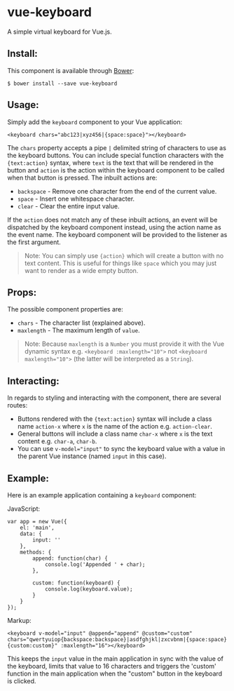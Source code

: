 # vue-keyboard

A simple virtual keyboard for Vue.js.

## Install:

This component is available through [Bower](https://bower.io/search/?q=vue-keyboard):

    $ bower install --save vue-keyboard

## Usage:

Simply add the `keyboard` component to your Vue application:

```
<keyboard chars="abc123|xyz456|{space:space}"></keyboard>
```

The `chars` property accepts a pipe `|` delimited string of characters to use as the keyboard buttons. You can include special function characters with the `{text:action}` syntax, where `text` is the text that will be rendered in the button and `action` is the action within the keyboard component to be called when that button is pressed. The inbuilt actions are:

* `backspace` - Remove one character from the end of the current value.
* `space` - Insert one whitespace character.
* `clear` - Clear the entire input value.

If the `action` does not match any of these inbuilt actions, an event will be dispatched by the keyboard component instead, using the action name as the event name. The keyboard component will be provided to the listener as the first argument.

> Note: You can simply use `{action}` which will create a button with no text content. This is useful for things like `space` which you may just want to render as a wide empty button.

## Props:

The possible component properties are:

* `chars` - The character list (explained above).
* `maxlength` - The maximum length of `value`.

> Note: Because `maxlength` is a `Number` you must provide it with the Vue dynamic syntax e.g. `<keyboard :maxlength="10">` not `<keyboard maxlength="10">` (the latter will be interpreted as a `String`).

## Interacting:

In regards to styling and interacting with the component, there are several routes:

* Buttons rendered with the `{text:action}` syntax will include a class name `action-x` where `x` is the name of the action e.g. `action-clear`.
* General buttons will include a class name `char-x` where `x` is the text content e.g. `char-a`, `char-b`.
* You can use `v-model="input"` to sync the keyboard value with a value in the parent Vue instance (named `input` in this case).

## Example:

Here is an example application containing a `keyboard` component:

JavaScript:

```
var app = new Vue({
	el: 'main',
	data: {
		input: ''
	},
	methods: {
		append: function(char) {
			console.log('Appended ' + char);
		},

		custom: function(keyboard) {
			console.log(keyboard.value);
		}
	}
});
```

Markup:

```
<keyboard v-model="input" @append="append" @custom="custom" chars="qwertyuiop{backspace:backspace}|asdfghjkl|zxcvbnm|{space:space}{custom:custom}" :maxlength="16"></keyboard>
```

This keeps the `input` value in the main application in sync with the value of the keyboard, limits that value to 16 characters and triggers the 'custom' function in the main application when the "custom" button in the keyboard is clicked.